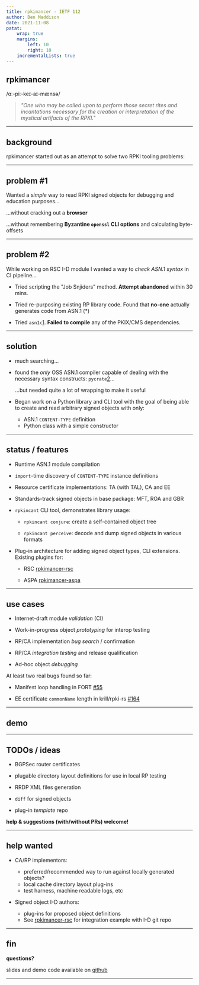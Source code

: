 ```yaml
---
title: rpkimancer - IETF 112
author: Ben Maddison
date: 2021-11-08
patat:
    wrap: true
    margins:
        left: 10
        right: 10
    incrementalLists: true
---
```


## rpkimancer

/ɑː-piː-keɪ-aɪ-mænsə/

> *"One who may be called upon to perform those secret rites and incantations
> necessary for the creation or interpretation of the mystical artifacts of the
> RPKI."*

---

## background

rpkimancer started out as an attempt to solve two RPKI tooling problems:

---

## problem #1

Wanted a *simple* way to read RPKI signed objects for debugging and education
purposes...

...without cracking out a **browser**

...without remembering **Byzantine `openssl` CLI options** and calculating
byte-offsets

---

## problem #2

While working on RSC I-D module I wanted a way to *check ASN.1 syntax* in CI
pipeline...

-   Tried scripting the "Job Snjiders" method. **Attempt abandoned** within 30 mins.

-   Tried re-purposing existing RP library code. Found that **no-one** actually
    generates code from ASN.1 (*)

-   Tried `asn1c`[1](https://github.com/vlm/asn1c). **Failed to compile** any of
    the PKIX/CMS dependencies.

---

## solution

-   much searching...

-   found the *only* OSS ASN.1 compiler capable of dealing
    with the necessary syntax constructs:
    `pycrate`[2](https://github.com/P1sec/pycrate)...

    ...but needed quite a lot of wrapping to make it useful

-   Began work on a Python library and CLI tool with the goal of being able to
    create and read arbitrary signed objects with only:

    - ASN.1 `CONTENT-TYPE` definition
    - Python class with a simple constructor

---

## status / features

-   Runtime ASN.1 module compilation

-   `import`-time discovery of `CONTENT-TYPE` instance definitions

-   Resource certificate implementations: TA (with TAL), CA and EE

-   Standards-track signed objects in base package: MFT, ROA and GBR

-   `rpkincant` CLI tool, demonstrates library usage:

    -   `rpkincant conjure`: create a self-contained object tree

    -   `rpkincant perceive`: decode and dump signed objects in various formats

-   Plug-in architecture for adding signed object types, CLI extensions.
    Existing plugins for:

    -   RSC [rpkimancer-rsc](https://github.com/job/draft-rpki-checklists)

    -   ASPA [rpkimancer-aspa](https://github.com/benmaddison/rpkimancer-aspa)

---

## use cases

-   Internet-draft module *validation* (CI)

-   Work-in-progress object *prototyping* for interop testing

-   RP/CA implementation *bug search* / confirmation

-   RP/CA *integration testing* and release qualification

-   Ad-hoc object *debugging*

At least two real bugs found so far:

-   Manifest loop handling in FORT
    [#55](https://github.com/NICMx/FORT-validator/issues/55)

-   EE certificate `commonName` length in krill/rpki-rs
    [#164](https://github.com/NLnetLabs/rpki-rs/issues/164)

---

## demo

---

## TODOs / ideas

-   BGPSec router certificates

-   plugable directory layout definitions for use in local RP testing

-   RRDP XML files generation

-   `diff` for signed objects

-   plug-in *template* repo

**help & suggestions (with/without PRs) welcome!**

---

## help wanted

-   CA/RP implementors:
    - preferred/recommended way to run against locally generated objects?
    - local cache directory layout plug-ins
    - test harness, machine readable logs, etc

-   Signed object I-D authors:
    -   plug-ins for proposed object definitions
    -   See [rpkimancer-rsc](https://github.com/job/draft-rpki-checklists) for
        integration example with I-D git repo

---

## fin

**questions?**

slides and demo code available on
[github](https://github.com/benmaddison/slides-rpkimancer-sidrops-ietf112)

---
